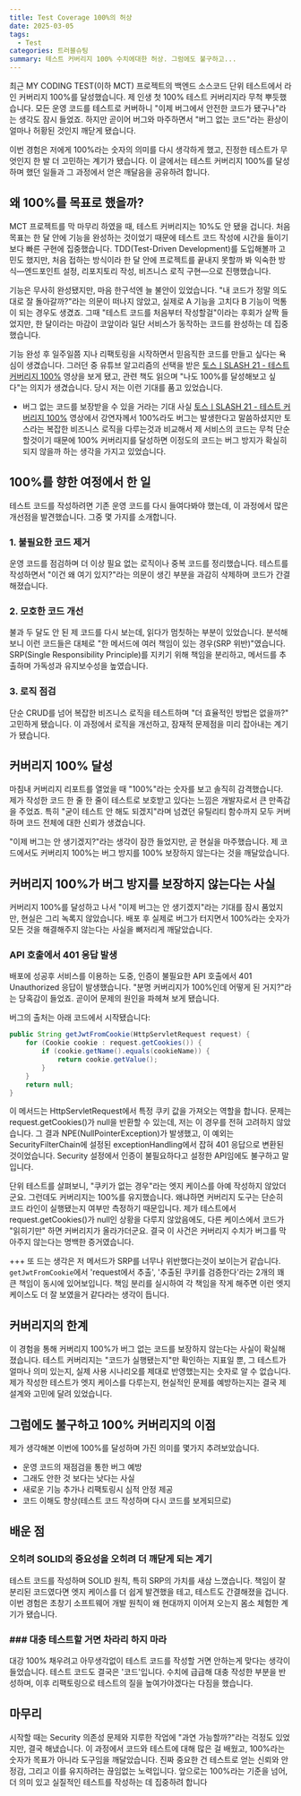 ```yaml
---
title: Test Coverage 100%의 허상
date: 2025-03-05
tags:
  - Test
categories: 트러블슈팅
summary: 테스트 커버리지 100% 수치에대한 허상. 그럼에도 불구하고...
---
```

최근 MY CODING TEST(이하 MCT) 프로젝트의 백엔드 소스코드 단위 테스트에서 라인 커버리지 100%를 달성했습니다. 제 인생 첫 100% 테스트 커버리지라 무척 뿌듯했습니다. 모든 운영 코드를 테스트로 커버하니 "이제 버그에서 안전한 코드가 됐구나"라는 생각도 잠시 들었죠. 하지만 곧이어 버그와 마주하면서 "버그 없는 코드"라는 환상이 얼마나 허황된 것인지 깨닫게 됐습니다.

이번 경험은 저에게 100%라는 숫자의 의미를 다시 생각하게 했고, 진정한 테스트가 무엇인지 한 발 더 고민하는 계기가 됐습니다. 이 글에서는 테스트 커버리지 100%를 달성하며 했던 일들과 그 과정에서 얻은 깨달음을 공유하려 합니다.

## 왜 100%를 목표로 했을까?

MCT 프로젝트를 막 마무리 하였을 때, 테스트 커버리지는 10%도 안 됐을 겁니다. 처음 목표는 한 달 안에 기능을 완성하는 것이었기 때문에 테스트 코드 작성에 시간을 들이기보다 빠른 구현에 집중했습니다. TDD(Test-Driven Development)를 도입해볼까 고민도 했지만, 처음 접하는 방식이라 한 달 안에 프로젝트를 끝내지 못할까 봐 익숙한 방식—엔드포인트 설정, 리포지토리 작성, 비즈니스 로직 구현—으로 진행했습니다.

기능은 무사히 완성됐지만, 마음 한구석엔 늘 불안이 있었습니다. "내 코드가 정말 의도대로 잘 돌아갈까?"라는 의문이 떠나지 않았고, 실제로 A 기능을 고치다 B 기능이 먹통이 되는 경우도 생겼죠. 그때 "테스트 코드를 처음부터 작성할걸"이라는 후회가 살짝 들었지만, 한 달이라는 마감이 코앞이라 일단 서비스가 동작하는 코드를 완성하는 데 집중했습니다.

기능 완성 후 일주일쯤 지나 리팩토링을 시작하면서 믿음직한 코드를 만들고 싶다는 욕심이 생겼습니다. 그러던 중 유튜브 알고리즘의 선택을 받은 [토스ㅣSLASH 21 - 테스트 커버리지 100%](https://www.youtube.com/watch?v=jdlBu2vFv58&t=932s&ab_channel=%ED%86%A0%EC%8A%A4) 영상을 보게 됐고, 관련 책도 읽으며 "나도 100%를 달성해보고 싶다"는 의지가 생겼습니다. 당시 저는 이런 기대를 품고 있었습니다.

- 버그 없는 코드를 보장받을 수 있을 거라는 기대
사실 [토스ㅣSLASH 21 - 테스트 커버리지 100%](https://www.youtube.com/watch?v=jdlBu2vFv58&t=932s&ab_channel=%ED%86%A0%EC%8A%A4) 영상에서 강연자께서 100%라도 버그는 발생한다고 말씀하셨지만 토스라는 복잡한 비즈니스 로직을 다루는것과 비교해서 제 서비스의 코드는 무척 단순할것이기 때문에 100% 커버리지를 달성하면 이정도의 코드는 버그 방지가 확실히 되지 않을까 하는 생각을 가지고 있었습니다.

## 100%를 향한 여정에서 한 일

테스트 코드를 작성하려면 기존 운영 코드를 다시 들여다봐야 했는데, 이 과정에서 많은 개선점을 발견했습니다. 그중 몇 가지를 소개합니다.

### 1. 불필요한 코드 제거

운영 코드를 점검하며 더 이상 필요 없는 로직이나 중복 코드를 정리했습니다. 테스트를 작성하면서 "이건 왜 여기 있지?"라는 의문이 생긴 부분을 과감히 삭제하며 코드가 간결해졌습니다.

### 2. 모호한 코드 개선

불과 두 달도 안 된 제 코드를 다시 보는데, 읽다가 멈칫하는 부분이 있었습니다. 분석해보니 이런 코드들은 대체로 "한 메서드에 여러 책임이 있는 경우(SRP 위반)"였습니다. SRP(Single Responsibility Principle)를 지키기 위해 책임을 분리하고, 메서드를 추출하며 가독성과 유지보수성을 높였습니다.

### 3. 로직 점검

단순 CRUD를 넘어 복잡한 비즈니스 로직을 테스트하며 "더 효율적인 방법은 없을까?" 고민하게 됐습니다. 이 과정에서 로직을 개선하고, 잠재적 문제점을 미리 잡아내는 계기가 됐습니다.

## 커버리지 100% 달성

마침내 커버리지 리포트를 열었을 때 "100%"라는 숫자를 보고 솔직히 감격했습니다. 제가 작성한 코드 한 줄 한 줄이 테스트로 보호받고 있다는 느낌은 개발자로서 큰 만족감을 주었죠. 특히 "굳이 테스트 안 해도 되겠지"라며 넘겼던 유틸리티 함수까지 모두 커버하며 코드 전체에 대한 신뢰가 생겼습니다.

"이제 버그는 안 생기겠지?"라는 생각이 잠깐 들었지만, 곧 현실을 마주했습니다. 제 코드에서도 커버리지 100%는 버그 방지를 100% 보장하지 않는다는 것을 깨달았습니다.

## 커버리지 100%가 버그 방지를 보장하지 않는다는 사실

커버리지 100%를 달성하고 나서 "이제 버그는 안 생기겠지"라는 기대를 잠시 품었지만, 현실은 그리 녹록지 않았습니다. 배포 후 실제로 버그가 터지면서 100%라는 숫자가 모든 것을 해결해주지 않는다는 사실을 뼈저리게 깨달았습니다.

### API 호출에서 401 응답 발생

배포에 성공후 서비스를 이용하는 도중, 인증이 불필요한 API 호출에서 401 Unauthorized 응답이 발생했습니다. "분명 커버리지가 100%인데 어떻게 된 거지?"라는 당혹감이 들었죠. 곧이어 문제의 원인을 파헤쳐 보게 됐습니다.

버그의 출처는 아래 코드에서 시작됐습니다:

```java
public String getJwtFromCookie(HttpServletRequest request) {   
    for (Cookie cookie : request.getCookies()) {  
        if (cookie.getName().equals(cookieName)) {  
            return cookie.getValue();  
        }  
    }  
    return null;  
}
```

이 메서드는 HttpServletRequest에서 특정 쿠키 값을 가져오는 역할을 합니다. 문제는 request.getCookies()가 null을 반환할 수 있는데, 저는 이 경우를 전혀 고려하지 않았습니다. 그 결과 NPE(NullPointerException)가 발생했고, 이 예외는 SecurityFilterChain에 설정된 exceptionHandling에서 잡혀 401 응답으로 변환된 것이었습니다. Security 설정에서 인증이 불필요하다고 설정한 API임에도 불구하고 말입니다.

단위 테스트를 살펴보니, "쿠키가 없는 경우"라는 엣지 케이스를 아예 작성하지 않았더군요. 그런데도 커버리지는 100%를 유지했습니다. 왜냐하면 커버리지 도구는 단순히 코드 라인이 실행됐는지 여부만 측정하기 때문입니다. 제가 테스트에서 request.getCookies()가 null인 상황을 다루지 않았음에도, 다른 케이스에서 코드가 "읽히기만" 하면 커버리지가 올라가더군요. 결국 이 사건은 커버리지 수치가 버그를 막아주지 않는다는 명백한 증거였습니다.

+++ 또 드는 생각은 저 메서드가 SRP를 너무나 위반했다는것이 보이는거 같습니다. `getJwtFromCookie`에서 'request에서 추출', '추출된 쿠키를 검증한다'라는 2개의 꽤 큰 책임이 동시에 있어보입니다. 책임 분리를 실시하여 각 책임을 작게 해주면 이런 엣지 케이스도 더 잘 보였을거 같다라는 생각이 듭니다.

## 커버리지의 한계

이 경험을 통해 커버리지 100%가 버그 없는 코드를 보장하지 않는다는 사실이 확실해졌습니다. 테스트 커버리지는 "코드가 실행됐는지"만 확인하는 지표일 뿐, 그 테스트가 얼마나 의미 있는지, 실제 사용 시나리오를 제대로 반영했는지는 숫자로 알 수 없습니다. 제가 작성한 테스트가 엣지 케이스를 다루는지, 현실적인 문제를 예방하는지는 결국 제 설계와 고민에 달려 있었습니다.
## 그럼에도 불구하고 100% 커버리지의 이점
제가 생각해본 이번에 100%를 달성하며 가진 의미를 몇가지 추려보았습니다.
- 운영 코드의 재점검을 통한 버그 예방
- 그래도 안한 것 보다는 낫다는 사실
- 새로운 기능 추가나 리팩토링시 심적 안정 제공
- 코드 이해도 향상(테스트 코드 작성하며 다시 코드를 보게되므로)
## 배운 점
### 오히려 SOLID의 중요성을 오히려 더 깨닫게 되는 계기
테스트 코드를 작성하며 SOLID 원칙, 특히 SRP의 가치를 새삼 느꼈습니다. 책임이 잘 분리된 코드였다면 엣지 케이스를 더 쉽게 발견했을 테고, 테스트도 간결해졌을 겁니다. 이번 경험은 초창기 소프트웨어 개발 원칙이 왜 현대까지 이어져 오는지 몸소 체험한 계기가 됐습니다.
### ### 대충 테스트할 거면 차라리 하지 마라
대강 100% 채우려고 아무생각없이 테스트 코드를 작성할 거면 안하는게 맞다는 생각이 들었습니다. 테스트 코드도 결국은 '코드'입니다. 수치에 급급해 대충 작성한 부분을 반성하며, 이후 리팩토링으로 테스트의 질을 높여가야겠다는 다짐을 했습니다.
## 마무리

시작할 때는 Security 의존성 문제와 지루한 작업에 "과연 가능할까?"라는 걱정도 있었지만, 결국 해냈습니다. 이 과정에서 코드와 테스트에 대해 많은 걸 배웠고, 100%라는 숫자가 목표가 아니라 도구임을 깨달았습니다. 진짜 중요한 건 테스트로 얻는 신뢰와 안정감, 그리고 이를 유지하려는 끊임없는 노력입니다. 앞으로는 100%라는 기준을 넘어, 더 의미 있고 실질적인 테스트를 작성하는 데 집중하려 합니다